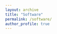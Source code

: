 ```yaml
---
layout: archive
title: "Software"
permalink: /software/
author_profile: true
---
```


<div class="github-card" data-github="meta-control/mc_mros_reasoner" data-width="400" data-height="" data-theme="default"></div>
<script src="//cdn.jsdelivr.net/github-cards/latest/widget.js"></script>




<!-- {% include base_path %}

{% for post in site.teaching reversed %}
  {% include archive-single.html %}
{% endfor %} -->
